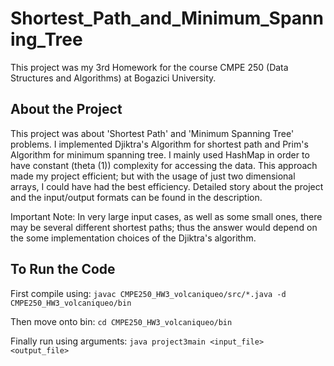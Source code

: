 # Shortest_Path_and_Minimum_Spanning_Tree
This project was my 3rd Homework for the course CMPE 250 (Data Structures and Algorithms) at Bogazici University.
## About the Project
This project was about 'Shortest Path' and 'Minimum Spanning Tree' problems. I implemented Djiktra's Algorithm for shortest path and Prim's Algorithm for minimum spanning tree. I mainly used HashMap in order to have constant (theta (1)) complexity for accessing the data. This approach made my project efficient; but with the usage of just two dimensional arrays, I could have had the best efficiency. Detailed story about the project and the input/output formats can be found in the description.

Important Note: In very large input cases, as well as some small ones, there may be several different shortest paths; thus the answer would depend on the some implementation choices of the Djiktra's algorithm.
## To Run the Code
First compile using:
```javac CMPE250_HW3_volcaniqueo/src/*.java -d CMPE250_HW3_volcaniqueo/bin```

Then move onto bin:
```cd CMPE250_HW3_volcaniqueo/bin```

Finally run using arguments:
```java project3main <input_file> <output_file>```


